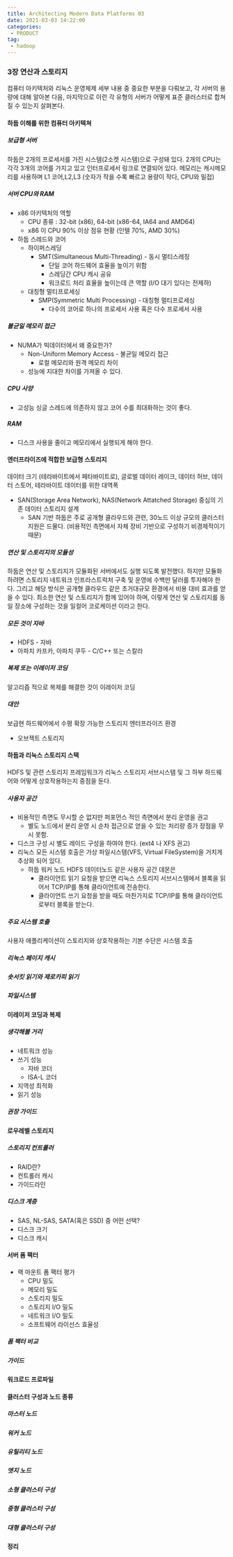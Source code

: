 ```yaml
---
title: Architecting Modern Data Platforms 03
date: 2021-03-03 14:22:00
categories:
 - PRODUCT
tag:
 - hadoop
---
```


### 3장 연산과 스토리지

컴퓨터 아키텍처와 리눅스 운영체제 세부 내용 중 중요한 부분을 다뤄보고, 각 서버의 용량에 대해 알아본 다음, 마지막으로 이런 각 유형의 서버가 어떻게 표준 클러스터로 합쳐질 수 있는지 살펴본다.

<!-- more -->

#### 하둡 이해를 위한 컴퓨터 아키텍쳐

##### 보급형 서버

하둡은 2개의 프로세서를 가진 시스템(2소켓 시스템)으로 구성돼 있다. 2개의 CPU는 각각 3개의 코어를 가지고 있고 인터프로세서 링크로 연결되어 있다. 메모리는 캐시메모리를 사용하며 L1 코어,L2,L3 (숫자가 작을 수록 빠르고 용량이 작다, CPU와 밀접)

##### 서버 CPU와 RAM

- x86 아키텍처의 역할
  - CPU 종류 : 32-bit (x86), 64-bit (x86-64, IA64 and AMD64)
  - x86 이 CPU 90% 이상 점유 현황 (인텔 70%, AMD 30%)
- 하둡 스레드와 코어
  - 하이퍼스레딩
    - SMT(Simultaneous Multi-Threading) - 동시 멀티스레징
      - 단일 코어 하드웨어 효율을 높이기 위함
      - 스레딩간 CPU 캐시 공유
      - 워크로드 처리 효율을 높이는데 큰 역할 (I/O 대기 있다는 전제하)
  - 대칭형 멀티프로세싱
    - SMP(Symmetric Multi Processing) - 대칭형 멀티프로세싱
      - 다수의 코어로 하나의 프로세서 사용 혹은 다수 프로세서 사용

##### 불균일 메모리 접근

- NUMA가 빅데이터에서 왜 중요한가?
  - Non-Uniform Memory Access - 불균일 메모리 접근
    - 로컬 메모리와 원격 메모리 차이
  - 성능에 지대한 차이를 가져올 수 있다.

##### CPU 사양

- 고성능 싱글 스레드에 의존하지 않고 코어 수를 최대화하는 것이 좋다.

##### RAM

- 디스크 사용을 줄이고 메모리에서 실행되게 해야 한다.

#### 엔터프라이즈에 적합한 보급형 스토리지

데이터 크기 (테라바이트에서 페타바이트로), 글로벌 데이터 레이크, 데이터 허브, 데이터 스토어, 테라바이트 데이터를 위한 대역폭

- SAN(Storage Area Network), NAS(Network Attatched Storage) 중심의 기존 데이터 스토리지 설계
  - SAN 기반 하둡은 주로 공개형 클라우드와 관련, 30노드 이상 규모의 클러스터 지원은 드물다. (비용적인 측면에서 자체 장비 기반으로 구성하기 비경제적이기 때문)

##### 연산 및 스토리지의 모듈성

하둡은 연산 및 스토리지가 모듈화된 서버에서도 실행 되도록 발전했다. 하지만 모듈화 하려면 스토리지 네트워크 인프라스트럭처 구축 및 운영에 수백만 달러를 투자해야 한다. 그리고 해당 방식은 공개형 클라우드 같은 초거대규모 환경에서 비용 대비 효과를 얻을 수 있다. 최소한 연산 및 스토리지가 함께 있어야 하며, 이렇게 연산 및 스토리지를 동일 장소에 구성하는 것을 일컬어 코로케이션 이라고 한다.

##### 모든 것이 자바

- HDFS - 자바
- 아파치 카프카, 아파치 쿠두 -  C/C++ 또는 스칼라

##### 복제 또는 이레이저 코딩

알고리즘 적으로 복제를 해결한 것이 이레이저 코딩

##### 대안

보급현 하드웨어에서 수평 확장 가능한 스토리지 엔터프라이즈 환경

- 오브젝트 스토리지

#### 하둡과 리눅스 스토리지 스택

HDFS 및 관련 스토리지 프레임워크가 리눅스 스토리지 서브시스템 및 그 하부 하드웨어와 어떻게 상호작용하는지 중점을 둔다.

##### 사용자 공간

- 비용적인 측면도 무시할 순 없지만 퍼포먼스 적인 측면에서 분리 운영을 권고
  - 별도 노드에서 분리 운영 시 순차 접근으로 얻을 수 있는 처리량 증가 장점을 무시 못함.
- 디스크 구성 시 별도 레이드 구성을 하여야 한다. (ext4 나 XFS 권고)
- 리눅스 모든 시스템 호출은 가상 파일시스템(VFS, Virtual FileSystem)을 거치게 추상화 되어 있다.
  - 하둡 워커 노드 HDFS 데이터노드 같은 사용자 공간 데몬은
    - 클라이언트 읽기 요청을 받으면 리눅스 스토리지 서브시스템에서 블록을 읽어서 TCP/IP를 통해 클라이언트에 전송한다.
    - 클라이언트 쓰기 요청을 받을 때도 마찬가지로 TCP/IP를 통해 클라이언트로부터 블록을 받는다.

##### 주요 시스템 호출

사용자 애플리케이션이 스토리지와 상호작용하는 기본 수단은 시스템 호출

##### 리눅스 페이지 캐시

##### 숏서킷 읽기와 제로카피 읽기

##### 파일시스템

#### 이레이저 코딩과 복제

##### 생각해볼 거리

- 네트워크 성능
- 쓰기 성능
  - 자바 코더
  - ISA-L 코더
- 지역성 최적화
- 읽기 성능

##### 권장 가이드

#### 로우레벨 스토리지

##### 스토리지 컨트롤러

- RAID란?
- 컨트롤러 캐시
- 가이드라인

##### 디스크 계층

- SAS, NL-SAS, SATA(혹은 SSD) 중 어떤 선택?
- 디스크 크기
- 디스크 캐시

#### 서버 폼 팩터

- 랙 마운트 폼 팩터 평가
  - CPU 밀도
  - 메모리 밀도
  - 스토리지 밀도
  - 스토리지 I/O 밀도
  - 네트워크 I/O 밀도
  - 소프트웨어 라이선스 효율성

##### 폼 팩터 비교

##### 가이드

#### 워크로드 프로파일

#### 클러스터 구성과 노드 종류

##### 마스터 노드

##### 워커 노드

##### 유틸리티 노드

##### 엣지 노드

##### 소형 클러스터 구성

##### 중형 클러스터 구성

##### 대형 클러스터 구성

#### 정리